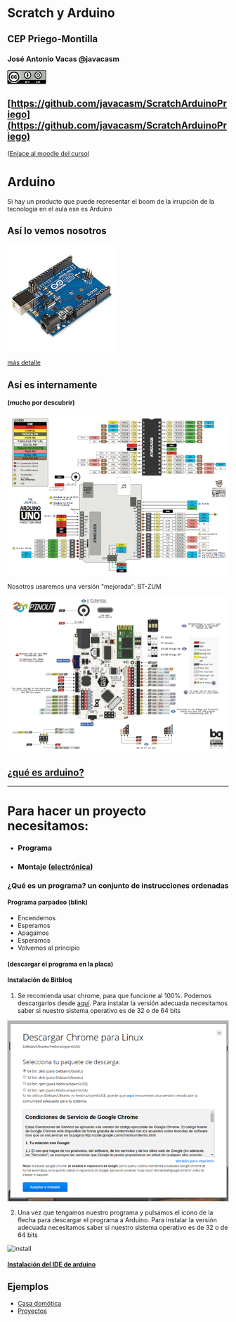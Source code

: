 # Scratch y Arduino

## CEP Priego-Montilla


### José Antonio Vacas @javacasm

[![CCbySA](imagenes/CCbySQ_88x31.png)](./imagenes/Licencia_CC.png)

## [https://github.com/javacasm/ScratchArduinoPriego](https://github.com/javacasm/ScratchArduinoPriego)


([Enlace al moodle del curso](http://educacionadistancia.juntadeandalucia.es/profesorado/course/view.php?id=2418))


# Arduino

Si hay un producto que puede representar el boom de la irrupción de la tecnología en el aula ese es Arduino

## Así lo vemos nosotros

![arduino](imagenes/Arduino_Uno_-_R3.jpg)

[más detalle](imagenes/ArduinoUno_R3_Front.jpg)

## Así es internamente
#### (mucho por descubrir)

![pinout](imagenes/Arduino_Uno_pinout.png)

Nosotros usaremos una versión "mejorada": BT-ZUM

![zum](./imagenes/ZUM.png)

## [¿qué es arduino?](./presentaciones/%200.0%20-%20Introducci%C3%B3n%20a%20Arduino.pdf)

* * *

# Para hacer un proyecto necesitamos:

* ### Programa

* ### Montaje ([electrónica](./presentaciones/4.0%20-%20Introducci%C3%B3n%20a%20la%20electr%C3%B3nica.pdf))

### ¿Qué es un programa? un conjunto de instrucciones ordenadas

#### Programa parpadeo (blink)

* Encendemos
* Esperamos
* Apagamos
* Esperamos
* Volvemos al principio

#### (descargar el programa en la placa)

#### Instalación de Bitbloq

1. Se recomienda usar chrome, para que funcione al 100%. Podemos descargarlos desde [aquí](http://chrome.google.com). Para instalar la versión adecuada necesitamos saber si nuestro sistema operativo es de 32 o de 64 bits

![insta](./imagenes/InstalacionChrome.png)

2. Una vez que tengamos nuestro programa  y pulsamos el icono de la flecha para descargar el programa a Arduino. Para instalar la versión adecuada necesitamos saber si nuestro sistema operativo es de 32 o de 64 bits

![install](http://zowi.bq.com/wp-content/uploads/2016/01/Bitbloq-I-Hello-World-English-Pic-08.jpg)

#### [Instalación del IDE de arduino](http://www.slideshare.net/javacasm/32-instalacin-del-ide)

## Ejemplos

* [Casa domótica](http://www.slideshare.net/josepujolperez/memoria-casa-inteligente-con-s4a?utm_source=slideshow&utm_medium=ssemail&utm_campaign=upload_digest)
* [Proyectos](http://www.instructables.com/id/Arduino-Projects/)
